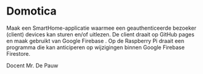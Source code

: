 # Domotica
Maak een SmartHome-applicatie waarmee een geauthenticeerde bezoeker (client) devices kan sturen en/of uitlezen. De client draait op GitHub pages en maak gebruikt van Google Firebase . Op de Raspberry Pi draait een programma die kan anticiperen op wijzigingen binnen Google Firebase Firestore.

Docent Mr. De Pauw


